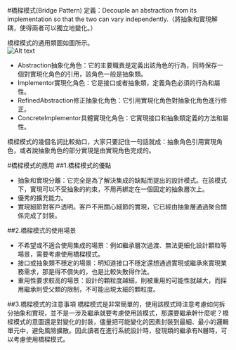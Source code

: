 #橋樑模式(Bridge Pattern) 
定義：Decouple an abstraction from its implementation so that the two can vary independently.（將抽象和實現解耦，使得兩者可以獨立地變化。）  

 橋樑模式的通用類圖如圖所示。  
![Alt text](bridge.jpg "橋樑模式類圖")


- Abstraction抽象化角色：它的主要職責是定義出該角色的行為，同時保存一個對實現化角色的引用，該角色一般是抽象類。
- Implementor實現化角色：它是接口或者抽象類，定義角色必須的行為和屬性。
- RefinedAbstraction修正抽象化角色：它引用實現化角色對抽象化角色進行修正。
- ConcreteImplementor具體實現化角色：它實現接口和抽象類定義的方法和屬性。


橋樑模式的幾個名詞比較拗口，大家只要記住一句話就成：抽象角色引用實現角色，或者說抽象角色的部分實現是由實現角色完成的。  


#橋樑模式的應用
##1.橋樑模式的優點
 * 抽象和實現分離：它完全是為了解決集成的缺點而提出的設計模式。在該模式下，實現可以不受抽象的約束，不用再綁定在一個固定的抽象層次上。
 * 優秀的擴充能力。
 * 實現細節對客戶透明。客戶不用關心細節的實現，它已經由抽象層通過聚合關係完成了封裝。  


##2.橋樑模式的使用場景
 * 不希望或不適合使用集成的場景：例如繼承層次過渡、無法更細化設計顆粒等場景，需要考慮使用橋樑模式。
 * 接口或抽象類不穩定的場景：明知道接口不穩定還想通過實現或繼承來實現業務需求，那是得不償失的，也是比較失敗得作法。
 * 重用性要求較高的場景：設計的顆粒度越細，則被重用的可能性就越大，而採用繼承則受父類的限制，不可能出現太細的顆粒度。
 
##3.橋樑模式的注意事項
 橋樑模式是非常簡單的，使用該模式時注意考慮如何拆分抽象和實現，並不是一涉及繼承就要考慮使用該模式，那還要繼承幹什麼呢？橋樑模式的意圖還是對變化的封裝，儘量把可能變化的因素封裝到最細、最小的邏輯單元中，避免風險擴散。因此讀者在進行系統設計時，發現類的繼承有N層時，可以考慮使用橋樑模式。